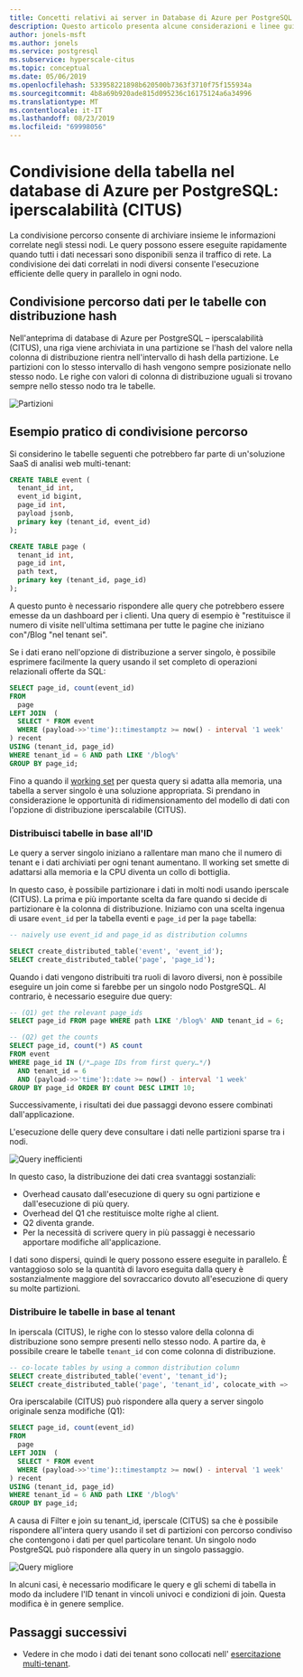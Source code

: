 ```yaml
---
title: Concetti relativi ai server in Database di Azure per PostgreSQL
description: Questo articolo presenta alcune considerazioni e linee guida per la configurazione e la gestione di server di Database di Azure per PostgreSQL.
author: jonels-msft
ms.author: jonels
ms.service: postgresql
ms.subservice: hyperscale-citus
ms.topic: conceptual
ms.date: 05/06/2019
ms.openlocfilehash: 533958221898b620500b7363f3710f75f155934a
ms.sourcegitcommit: 4b8a69b920ade815d095236c16175124a6a34996
ms.translationtype: MT
ms.contentlocale: it-IT
ms.lasthandoff: 08/23/2019
ms.locfileid: "69998056"
---
```

# <a name="table-colocation-in-azure-database-for-postgresql--hyperscale-citus"></a>Condivisione della tabella nel database di Azure per PostgreSQL: iperscalabilità (CITUS)

La condivisione percorso consente di archiviare insieme le informazioni correlate negli stessi nodi. Le query possono essere eseguite rapidamente quando tutti i dati necessari sono disponibili senza il traffico di rete. La condivisione dei dati correlati in nodi diversi consente l'esecuzione efficiente delle query in parallelo in ogni nodo.

## <a name="data-colocation-for-hash-distributed-tables"></a>Condivisione percorso dati per le tabelle con distribuzione hash

Nell'anteprima di database di Azure per PostgreSQL – iperscalabilità (CITUS), una riga viene archiviata in una partizione se l'hash del valore nella colonna di distribuzione rientra nell'intervallo di hash della partizione. Le partizioni con lo stesso intervallo di hash vengono sempre posizionate nello stesso nodo. Le righe con valori di colonna di distribuzione uguali si trovano sempre nello stesso nodo tra le tabelle.

![Partizioni](media/concepts-hyperscale-colocation/colocation-shards.png)

## <a name="a-practical-example-of-colocation"></a>Esempio pratico di condivisione percorso

Si considerino le tabelle seguenti che potrebbero far parte di un'soluzione SaaS di analisi web multi-tenant:

```sql
CREATE TABLE event (
  tenant_id int,
  event_id bigint,
  page_id int,
  payload jsonb,
  primary key (tenant_id, event_id)
);

CREATE TABLE page (
  tenant_id int,
  page_id int,
  path text,
  primary key (tenant_id, page_id)
);
```

A questo punto è necessario rispondere alle query che potrebbero essere emesse da un dashboard per i clienti. Una query di esempio è "restituisce il numero di visite nell'ultima settimana per tutte le pagine che iniziano con"/Blog "nel tenant sei".

Se i dati erano nell'opzione di distribuzione a server singolo, è possibile esprimere facilmente la query usando il set completo di operazioni relazionali offerte da SQL:

```sql
SELECT page_id, count(event_id)
FROM
  page
LEFT JOIN  (
  SELECT * FROM event
  WHERE (payload->>'time')::timestamptz >= now() - interval '1 week'
) recent
USING (tenant_id, page_id)
WHERE tenant_id = 6 AND path LIKE '/blog%'
GROUP BY page_id;
```

Fino a quando il [working set](https://en.wikipedia.org/wiki/Working_set) per questa query si adatta alla memoria, una tabella a server singolo è una soluzione appropriata. Si prendano in considerazione le opportunità di ridimensionamento del modello di dati con l'opzione di distribuzione iperscalabile (CITUS).

### <a name="distribute-tables-by-id"></a>Distribuisci tabelle in base all'ID

Le query a server singolo iniziano a rallentare man mano che il numero di tenant e i dati archiviati per ogni tenant aumentano. Il working set smette di adattarsi alla memoria e la CPU diventa un collo di bottiglia.

In questo caso, è possibile partizionare i dati in molti nodi usando iperscale (CITUS). La prima e più importante scelta da fare quando si decide di partizionare è la colonna di distribuzione. Iniziamo con una scelta ingenua di usare `event_id` per la tabella eventi e `page_id` per la `page` tabella:

```sql
-- naively use event_id and page_id as distribution columns

SELECT create_distributed_table('event', 'event_id');
SELECT create_distributed_table('page', 'page_id');
```

Quando i dati vengono distribuiti tra ruoli di lavoro diversi, non è possibile eseguire un join come si farebbe per un singolo nodo PostgreSQL. Al contrario, è necessario eseguire due query:

```sql
-- (Q1) get the relevant page_ids
SELECT page_id FROM page WHERE path LIKE '/blog%' AND tenant_id = 6;

-- (Q2) get the counts
SELECT page_id, count(*) AS count
FROM event
WHERE page_id IN (/*…page IDs from first query…*/)
  AND tenant_id = 6
  AND (payload->>'time')::date >= now() - interval '1 week'
GROUP BY page_id ORDER BY count DESC LIMIT 10;
```

Successivamente, i risultati dei due passaggi devono essere combinati dall'applicazione.

L'esecuzione delle query deve consultare i dati nelle partizioni sparse tra i nodi.

![Query inefficienti](media/concepts-hyperscale-colocation/colocation-inefficient-queries.png)

In questo caso, la distribuzione dei dati crea svantaggi sostanziali:

-   Overhead causato dall'esecuzione di query su ogni partizione e dall'esecuzione di più query.
-   Overhead del Q1 che restituisce molte righe al client.
-   Q2 diventa grande.
-   Per la necessità di scrivere query in più passaggi è necessario apportare modifiche all'applicazione.

I dati sono dispersi, quindi le query possono essere eseguite in parallelo. È vantaggioso solo se la quantità di lavoro eseguita dalla query è sostanzialmente maggiore del sovraccarico dovuto all'esecuzione di query su molte partizioni.

### <a name="distribute-tables-by-tenant"></a>Distribuire le tabelle in base al tenant

In iperscala (CITUS), le righe con lo stesso valore della colonna di distribuzione sono sempre presenti nello stesso nodo. A partire da, è possibile creare le tabelle `tenant_id` con come colonna di distribuzione.

```sql
-- co-locate tables by using a common distribution column
SELECT create_distributed_table('event', 'tenant_id');
SELECT create_distributed_table('page', 'tenant_id', colocate_with => 'event');
```

Ora iperscalabile (CITUS) può rispondere alla query a server singolo originale senza modifiche (Q1):

```sql
SELECT page_id, count(event_id)
FROM
  page
LEFT JOIN  (
  SELECT * FROM event
  WHERE (payload->>'time')::timestamptz >= now() - interval '1 week'
) recent
USING (tenant_id, page_id)
WHERE tenant_id = 6 AND path LIKE '/blog%'
GROUP BY page_id;
```

A causa di Filter e join su tenant_id, iperscale (CITUS) sa che è possibile rispondere all'intera query usando il set di partizioni con percorso condiviso che contengono i dati per quel particolare tenant. Un singolo nodo PostgreSQL può rispondere alla query in un singolo passaggio.

![Query migliore](media/concepts-hyperscale-colocation/colocation-better-query.png)

In alcuni casi, è necessario modificare le query e gli schemi di tabella in modo da includere l'ID tenant in vincoli univoci e condizioni di join. Questa modifica è in genere semplice.

## <a name="next-steps"></a>Passaggi successivi

- Vedere in che modo i dati dei tenant sono collocati nell' [esercitazione multi-tenant](tutorial-design-database-hyperscale-multi-tenant.md).
